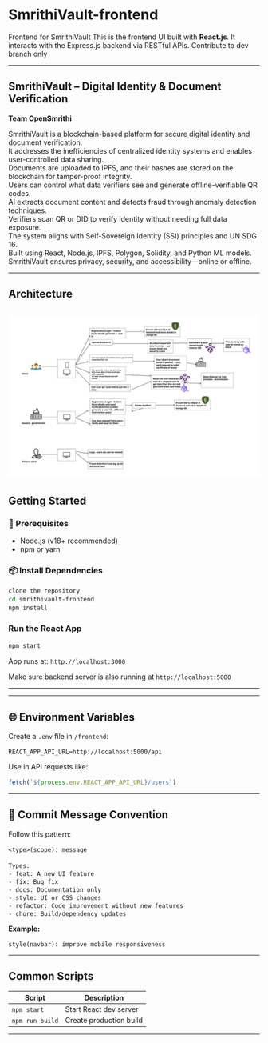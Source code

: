 # SmrithiVault-frontend
Frontend for SmrithiVault 
This is the frontend UI built with **React.js**. It interacts with the Express.js backend via RESTful APIs.
Contribute to dev branch only

---



## SmrithiVault – Digital Identity & Document Verification

**Team OpenSmrithi**

SmrithiVault is a blockchain-based platform for secure digital identity and document verification.  
It addresses the inefficiencies of centralized identity systems and enables user-controlled data sharing.  
Documents are uploaded to IPFS, and their hashes are stored on the blockchain for tamper-proof integrity.  
Users can control what data verifiers see and generate offline-verifiable QR codes.  
AI extracts document content and detects fraud through anomaly detection techniques.  
Verifiers scan QR or DID to verify identity without needing full data exposure.  
The system aligns with Self-Sovereign Identity (SSI) principles and UN SDG 16.  
Built using React, Node.js, IPFS, Polygon, Solidity, and Python ML models.  
SmrithiVault ensures privacy, security, and accessibility—online or offline.


---
## Architecture
![Architecture](smrithivault-arc.jpeg)
---
##  Getting Started

### 🔧 Prerequisites

- Node.js (v18+ recommended)
- npm or yarn

### 📦 Install Dependencies

```bash
clone the repository
cd smrithivault-frontend
npm install
```

###  Run the React App

```bash
npm start
```

App runs at: `http://localhost:3000`

Make sure backend server is also running at `http://localhost:5000`

---


---

## 🌐 Environment Variables

Create a `.env` file in `/frontend`:

```env
REACT_APP_API_URL=http://localhost:5000/api
```

Use in API requests like:
```js
fetch(`${process.env.REACT_APP_API_URL}/users`)
```

---


## 📝 Commit Message Convention

Follow this pattern:

```
<type>(scope): message

Types:
- feat: A new UI feature
- fix: Bug fix
- docs: Documentation only
- style: UI or CSS changes
- refactor: Code improvement without new features
- chore: Build/dependency updates
```

**Example:**
```
style(navbar): improve mobile responsiveness
```

---

## Common Scripts

| Script        | Description                     |
|---------------|---------------------------------|
| `npm start`   | Start React dev server          |
| `npm run build` | Create production build        |

---
